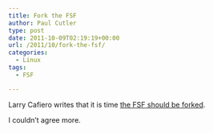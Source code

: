 ```yaml
---
title: Fork the FSF
author: Paul Cutler
type: post
date: 2011-10-09T02:19:19+00:00
url: /2011/10/fork-the-fsf/
categories:
  - Linux
tags:
  - FSF

---
```

Larry Cafiero writes that it is time [the FSF should be forked][1].

I couldn&#8217;t agree more.

 [1]: http://larrythefreesoftwareguy.wordpress.com/2011/10/07/time-to-fork-the-fsf/